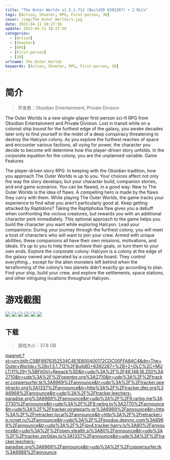 ```yaml
---
title: "The Outer Worlds v1.5.1.712 (BuildID 6392287) + 2 DLCs"
tags: [Action, Shooter, RPG, First-person, 3D]
cover: /img/The_Outer_Worlds/1.jpg
date: 2023-04-11 10:27:56
update: 2023-04-11 10:27:56
categories: 
  - [Action]
  - [Shooter]
  - [RPG]
  - [First-person]
  - [3D]
urlname: The_Outer_Worlds
keywords: [Action, Shooter, RPG, First-person, 3D]
---
```

# 简介

> 开发商：Obsidian Entertainment, Private Division

The Outer Worlds is a new single-player first-person sci-fi RPG from Obsidian Entertainment and Private Division.
Lost in transit while on a colonist ship bound for the furthest edge of the galaxy, you awake decades later only to find yourself in the midst of a deep conspiracy threatening to destroy the Halcyon colony. As you explore the furthest reaches of space and encounter various factions, all vying for power, the character you decide to become will determine how this player-driven story unfolds. In the corporate equation for the colony, you are the unplanned variable.
Game Features

The player-driven story RPG: In keeping with the Obsidian tradition, how you approach The Outer Worlds is up to you. Your choices affect not only the way the story develops; but your character build, companion stories, and end game scenarios.
You can be flawed, in a good way: New to The Outer Worlds is the idea of flaws. A compelling hero is made by the flaws they carry with them. While playing The Outer Worlds, the game tracks your experience to find what you aren’t particularly good at. Keep getting attacked by Raptidons? Taking the Raptiphobia flaw gives you a debuff when confronting the vicious creatures, but rewards you with an additional character perk immediately. This optional approach to the game helps you build the character you want while exploring Halcyon.
Lead your companions: During your journey through the furthest colony, you will meet a host of characters who will want to join your crew. Armed with unique abilities, these companions all have their own missions, motivations, and ideals. It’s up to you to help them achieve their goals, or turn them to your own ends.
Explore the corporate colony: Halcyon is a colony at the edge of the galaxy owned and operated by a corporate board. They control everything… except for the alien monsters left behind when the terraforming of the colony’s two planets didn’t exactly go according to plan. Find your ship, build your crew, and explore the settlements, space stations, and other intriguing locations throughout Halcyon.

# 游戏截图

![](/img/The_Outer_Worlds/2.jpg)
![](/img/The_Outer_Worlds/3.jpg)
![](/img/The_Outer_Worlds/4.jpg)
![](/img/The_Outer_Worlds/5.jpg)
![](/img/The_Outer_Worlds/6.jpg)
![](/img/The_Outer_Worlds/7.jpg)


## 下载

> 游戏大小：37.8 GB

[magnet:?xt=urn:btih:C5BF8976352534C4E1E800400172CDC00FFA84C4&amp;dn=The+Outer+Worlds+%28v1.5.1.712%2FBuildID+6392287+%2B+2+DLC%2C+MULTi11%29+%5BFitGirl+Repack%5D&amp;tr=udp%3A%2F%2F46.148.18.250%3A2710&amp;tr=udp%3A%2F%2Fopentor.org%3A2710&amp;tr=udp%3A%2F%2Ftracker.coppersurfer.tk%3A6969%2Fannounce&amp;tr=udp%3A%2F%2Ftracker.opentrackr.org%3A1337%2Fannounce&amp;tr=http%3A%2F%2Ftracker.dler.org%3A6969%2Fannounce&amp;tr=udp%3A%2F%2Ftracker.leechers-paradise.org%3A6969%2Fannounce&amp;tr=udp%3A%2F%2F9.rarbg.me%3A2730%2Fannounce&amp;tr=udp%3A%2F%2F9.rarbg.to%3A2770%2Fannounce&amp;tr=udp%3A%2F%2Ftracker.pirateparty.gr%3A6969%2Fannounce&amp;tr=http%3A%2F%2Fretracker.local%2Fannounce&amp;tr=http%3A%2F%2Fretracker.ip.ncnet.ru%2Fannounce&amp;tr=udp%3A%2F%2Fexodus.desync.com%3A6969%2Fannounce&amp;tr=udp%3A%2F%2Fipv4.tracker.harry.lu%3A80%2Fannounce&amp;tr=udp%3A%2F%2Fopen.stealth.si%3A80%2Fannounce&amp;tr=udp%3A%2F%2Ftracker.zer0day.to%3A1337%2Fannounce&amp;tr=udp%3A%2F%2Ftracker.leechers-paradise.org%3A6969%2Fannounce&amp;tr=udp%3A%2F%2Fcoppersurfer.tk%3A6969%2Fannounce](magnet:?xt=urn:btih:C5BF8976352534C4E1E800400172CDC00FFA84C4&amp;dn=The+Outer+Worlds+%28v1.5.1.712%2FBuildID+6392287+%2B+2+DLC%2C+MULTi11%29+%5BFitGirl+Repack%5D&amp;tr=udp%3A%2F%2F46.148.18.250%3A2710&amp;tr=udp%3A%2F%2Fopentor.org%3A2710&amp;tr=udp%3A%2F%2Ftracker.coppersurfer.tk%3A6969%2Fannounce&amp;tr=udp%3A%2F%2Ftracker.opentrackr.org%3A1337%2Fannounce&amp;tr=http%3A%2F%2Ftracker.dler.org%3A6969%2Fannounce&amp;tr=udp%3A%2F%2Ftracker.leechers-paradise.org%3A6969%2Fannounce&amp;tr=udp%3A%2F%2F9.rarbg.me%3A2730%2Fannounce&amp;tr=udp%3A%2F%2F9.rarbg.to%3A2770%2Fannounce&amp;tr=udp%3A%2F%2Ftracker.pirateparty.gr%3A6969%2Fannounce&amp;tr=http%3A%2F%2Fretracker.local%2Fannounce&amp;tr=http%3A%2F%2Fretracker.ip.ncnet.ru%2Fannounce&amp;tr=udp%3A%2F%2Fexodus.desync.com%3A6969%2Fannounce&amp;tr=udp%3A%2F%2Fipv4.tracker.harry.lu%3A80%2Fannounce&amp;tr=udp%3A%2F%2Fopen.stealth.si%3A80%2Fannounce&amp;tr=udp%3A%2F%2Ftracker.zer0day.to%3A1337%2Fannounce&amp;tr=udp%3A%2F%2Ftracker.leechers-paradise.org%3A6969%2Fannounce&amp;tr=udp%3A%2F%2Fcoppersurfer.tk%3A6969%2Fannounce)
